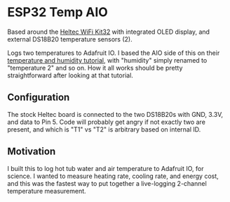 # ESP32 Temp AIO

Based around the [Heltec WiFi Kit32](https://www.amazon.com/Development-0-96inch-Display-Arduino-Compatible/dp/B07428W8H3) with integrated OLED display, and external DS18B20 temperature sensors (2).

Logs two temperatures to Adafruit IO. I based the AIO side of this on their [temperature and humidity tutorial](https://learn.adafruit.com/adafruit-io-basics-temperature-and-humidity/arduino-code), with "humidity" simply renamed to "temperature 2" and so on. How it all works should be pretty straightforward after looking at that tutorial.

## Configuration
The stock Heltec board is connected to the two DS18B20s with GND, 3.3V, and data to Pin 5. Code will probably get angry if not exactly two are present, and which is "T1" vs "T2" is arbitrary based on internal ID.

## Motivation
I built this to log hot tub water and air temperature to Adafruit IO, for science. I wanted to measure heating rate, cooling rate, and energy cost, and this was the fastest way to put together a live-logging 2-channel temperature measurement. 